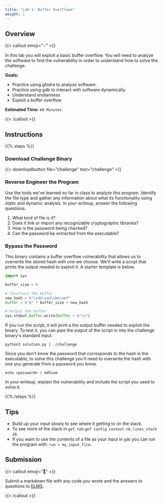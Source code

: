 ```yaml
---
title: "Lab 1: Buffer Overflows"
weight: 1
---
```


## Overview

{{< callout emoji="💡" >}}

In this lab you will exploit a basic buffer overflow. You will need to analyze
the software to find the vulnerability in order to understand how to solve the
challenge.

**Goals:**

- Practice using ghidra to analyze software.
- Practice using gdb to interact with software dynamically.
- Understand endianness
- Exploit a buffer overflow

**Estimated Time:** `60 Minutes`

{{< /callout >}}

## Instructions

{{% steps %}}

### Download Challenge Binary

{{< downloadbutton file="challenge" text="challenge" >}}

### Reverse Engineer the Program

Use the tools we've learned so far in class to analyze this program. Identify
the file type and gather any information about what its functionality using
static and dynamic analysis. In your writeup, answer the following questions.

1. What kind of file is it?
2. Does it link or import any recognizable cryptographic libraries?
3. How is the password being checked?
4. Can the password be extracted from the executable?

### Bypass the Password

This binary contains a buffer overflow vulnerability that allows us to overwrite
the stored hash with one we choose. We'll write a script that prints the output
needed to exploit it. A starter template is below.

```python {filename=solution.py}
import sys

buffer_size = 8

# Construct the buffer
new_hash = b"\xde\xad\xbe\xef"
buffer = b"A" * buffer_size + new_hash

# Output the buffer
sys.stdout.buffer.write(buffer + b"\n")
```

If you run the script, it will print a the output buffer needed to exploit the
binary. To test it, you can pipe the output of the script in into the challenge
binary's standard input.

```
python3 solution.py | ./challenge
```

Since you don't know the password that corresponds to the hash in the
executable, to solve this challenge you'll need to overwrite the hash with one
you generate from a password you know.

```
echo <password> | md5sum
```

In your writeup, explain the vulnerability and include the script you used to
solve it.

{{% /steps %}}

## Tips

- Build up your input slowly to see where it getting to on the stack.
- To see more of the stack in `gef`, run `gef config context.nb_lines_stack 20`.
- If you want to use the contents of a file as your input in `gdb` you can run
  the program with: `run < my_input_file`.

## Submission

{{< callout emoji="📝" >}}

Submit a markdown file with any code you wrote and the answers to questions to
[ELMS](https://umd.instructure.com/courses/1374508/assignments).

{{< /callout >}}
